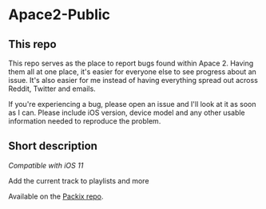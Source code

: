 Apace2-Public
=================
## This repo
This repo serves as the place to report bugs found within Apace 2. Having them all at one place, it's easier for everyone else to see progress about an issue. It's also easier for me instead of having everything spread out across Reddit, Twitter and emails.

If you're experiencing a bug, please open an issue and I'll look at it as soon as I can. Please include iOS version, device model and any other usable information needed to reproduce the problem.

## Short description
*Compatible with iOS 11*

Add the current track to playlists and more

Available on the [Packix repo](https://repo.packix.com/package/se.nosskirneh.apace2/).
